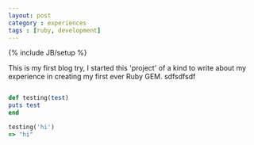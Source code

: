 ```yaml
---
layout: post
category : experiences
tags : [ruby, development]
---
```

{% include JB/setup %}


This is my first blog try, I started this 'project' of a kind to write about my experience in creating my first ever Ruby GEM.
sdfsdfsdf


```ruby

def testing(test)
puts test
end

testing('hi')
=> "hi"

```